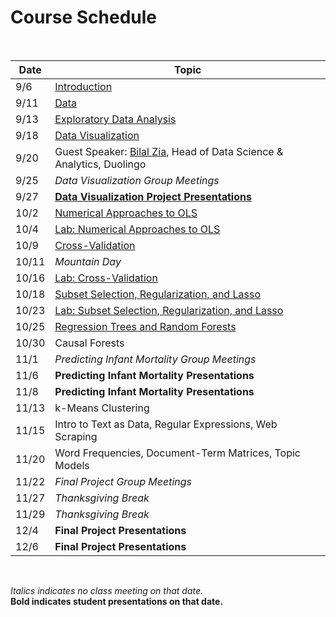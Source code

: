 # Course Schedule

<br>

|  Date  |  Topic  |
| ------------ | ------- |
| 9/6 | [Introduction](ECON370-L0-intro-handout.pdf) |
| 9/11 | [Data](https://pjakiela.github.io/ECON370/1-data.html) |
| 9/13 | [Exploratory Data Analysis](https://pjakiela.github.io/ECON370/2-EDA.html) |
| 9/18 | [Data Visualization](https://pjakiela.github.io/ECON370/3-data-viz.html) |
| 9/20 | Guest Speaker:  [Bilal Zia](https://sites.google.com/site/decbilalzia/home), Head of Data Science & Analytics, Duolingo |
| 9/25 | _Data Visualization Group Meetings_ |
| 9/27 | **[Data Visualization Project Presentations](https://www.gradescope.com/courses/854937/assignments/5050064/)** |
| 10/2 | [Numerical Approaches to OLS](https://pjakiela.github.io/ECON370/4-ols.html) |
| 10/4 | [Lab: Numerical Approaches to OLS](https://pjakiela.github.io/ECON370/4-ols.html) |
| 10/9 | [Cross-Validation](https://pjakiela.github.io/ECON370/5-CV.html) |
| 10/11 | _Mountain Day_ |
| 10/16 | [Lab: Cross-Validation](https://pjakiela.github.io/ECON370/5-CV.html) |
| 10/18 | [Subset Selection, Regularization, and Lasso](https://pjakiela.github.io/ECON370/6-lasso.html) |
| 10/23 | [Lab: Subset Selection, Regularization, and Lasso](https://pjakiela.github.io/ECON370/6-lasso.html) |
| 10/25 | [Regression Trees and Random Forests](https://pjakiela.github.io/ECON370/7-trees.html) |
| 10/30 | Causal Forests  |
| 11/1 | _Predicting Infant Mortality Group Meetings_ |
| 11/6 | **Predicting Infant Mortality Presentations** |
| 11/8 | **Predicting Infant Mortality Presentations** |
| 11/13 | k-Means Clustering |
| 11/15 | Intro to Text as Data, Regular Expressions, Web Scraping |
| 11/20 | Word Frequencies, Document-Term Matrices, Topic Models |
| 11/22 | _Final Project Group Meetings_ |
| 11/27 | _Thanksgiving Break_ |
| 11/29 | _Thanksgiving Break_ |
| 12/4 | **Final Project Presentations** |
| 12/6 | **Final Project Presentations** |

<br>

_Italics indicates no class meeting on that date._  
**Bold indicates student presentations on that date.**  
